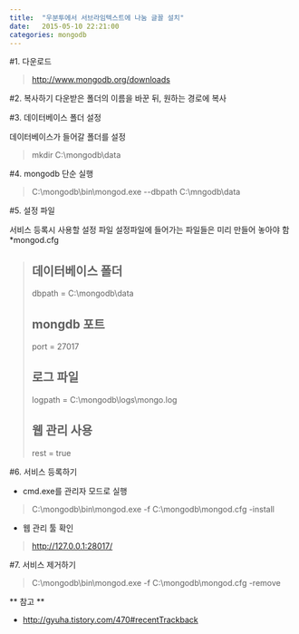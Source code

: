 ```yaml
---
title:  "우분투에서 서브라임텍스트에 나눔 글꼴 설치"
date:   2015-05-10 22:21:00
categories: mongodb
---
```


#1. 다운로드 

> http://www.mongodb.org/downloads

#2. 복사하기
다운받은 폴더의 이름을 바꾼 뒤, 원하는 경로에 복사

#3. 데이터베이스 폴더 설정

데이터베이스가 들어갈 폴더를 설정
> mkdir C:\mongodb\data

#4. mongodb 단순 실행
> C:\mongodb\bin\mongod.exe --dbpath C:\mngodb\data

#5. 설정 파일

서비스 등록시 사용할 설정 파일
설정파일에 들어가는 파일들은 미리 만들어 놓아야 함
*mongod.cfg

> ## 데이터베이스 폴더
> dbpath = C:\mongodb\data
>
> ## mongdb 포트
>port = 27017
>
> ## 로그 파일
> logpath = C:\mongodb\logs\mongo.log
>
> ## 웹 관리 사용
> rest = true

#6. 서비스 등록하기

* cmd.exe를 관리자 모드로 실행
> C:\mongodb\bin\mongod.exe -f C:\mongodb\mongod.cfg -install

* 웹 관리 툴 확인
> http://127.0.0.1:28017/

#7. 서비스 제거하기

> C:\mongodb\bin\mongod.exe -f C:\mongodb\mongod.cfg -remove

** 참고 **
* http://gyuha.tistory.com/470#recentTrackback
